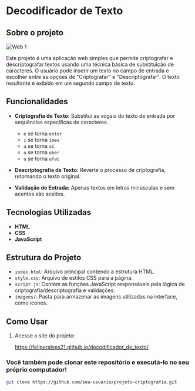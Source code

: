 # Decodificador de Texto

## Sobre o projeto

![Web 1](https://github.com/feliperalves21/decodificador_de_texto/tree/master/assets/tela_decodificador.png)

Este projeto é uma aplicação web simples que permite criptografar e descriptografar textos usando uma técnica básica de substituição de caracteres. O usuário pode inserir um texto no campo de entrada e escolher entre as opções de "Criptografar" e "Descriptografar". O texto resultante é exibido em um segundo campo de texto.

## Funcionalidades

- **Criptografia de Texto:** Substitui as vogais do texto de entrada por sequências específicas de caracteres.
  - `e` se torna `enter`
  - `i` se torna `imes`
  - `a` se torna `ai`
  - `o` se torna `ober`
  - `u` se torna `ufat`

- **Descriptografia de Texto:** Reverte o processo de criptografia, retornando o texto original.

- **Validação de Entrada:** Apenas textos em letras minúsculas e sem acentos são aceitos.

## Tecnologias Utilizadas

- **HTML**
- **CSS** 
- **JavaScript** 

## Estrutura do Projeto

- `index.html`: Arquivo principal contendo a estrutura HTML.
- `style.css`: Arquivo de estilos CSS para a página.
- `script.js`: Contém as funções JavaScript responsáveis pela lógica de criptografia/descriptografia e validações.
- `imagens/`: Pasta para armazenar as imagens utilizadas na interface, como ícones.

## Como Usar

1. Acesse o site do projeto:

   https://feliperalves21.github.io/decodificador_de_texto/

### Você também pode clonar este repositório e executá-lo no seu próprio computador!

   ```bash
   git clone https://github.com/seu-usuario/projeto-criptografia.git

